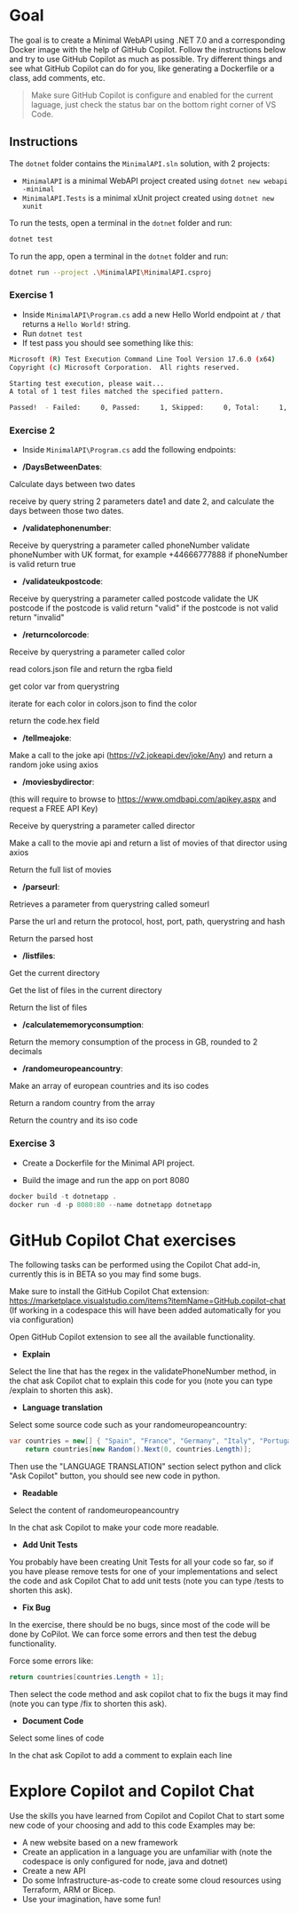 # Goal

The goal is to create a Minimal WebAPI using .NET 7.0 and a corresponding Docker image with the help of GitHub Copilot.
Follow the instructions below and try to use GitHub Copilot as much as possible.
Try different things and see what GitHub Copilot can do for you, like generating a Dockerfile or a class, add comments, etc.

> Make sure GitHub Copilot is configure and enabled for the current laguage, just check the status bar on the bottom right corner of VS Code.

## Instructions

The `dotnet` folder contains the `MinimalAPI.sln` solution, with 2 projects:

- `MinimalAPI` is a minimal WebAPI project created using `dotnet new webapi -minimal`
- `MinimalAPI.Tests` is a minimal xUnit project created using `dotnet new xunit`

To run the tests, open a terminal in the `dotnet` folder and run:

```bash
dotnet test
```

To run the app, open a terminal in the `dotnet` folder and run:

```bash
dotnet run --project .\MinimalAPI\MinimalAPI.csproj
```

### Exercise 1

- Inside `MinimalAPI\Program.cs` add a new Hello World endpoint at `/` that returns a `Hello World!` string.
- Run `dotnet test`
- If test pass you should see something like this:

```bash
Microsoft (R) Test Execution Command Line Tool Version 17.6.0 (x64)
Copyright (c) Microsoft Corporation.  All rights reserved.

Starting test execution, please wait...
A total of 1 test files matched the specified pattern.

Passed!  - Failed:     0, Passed:     1, Skipped:     0, Total:     1, Duration: < 1 ms - MinimalAPI.Tests.dll
```

### Exercise 2

- Inside `MinimalAPI\Program.cs` add the following endpoints:

- **/DaysBetweenDates**:

Calculate days between two dates

receive by query string 2 parameters date1 and date 2, and calculate the days between those two dates.

- **/validatephonenumber**:

Receive by querystring a parameter called phoneNumber
validate phoneNumber with UK format, for example +44666777888
if phoneNumber is valid return true

- **/validateukpostcode**:

Receive by querystring a parameter called postcode
validate the UK postcode
if the postcode is valid return "valid"
if the postcode is not valid return "invalid"

- **/returncolorcode**:

Receive by querystring a parameter called color

read colors.json file and return the rgba field

get color var from querystring

iterate for each color in colors.json to find the color

return the code.hex field

- **/tellmeajoke**:

Make a call to the joke api (https://v2.jokeapi.dev/joke/Any) and return a random joke using axios

- **/moviesbydirector**:

(this will require to browse to https://www.omdbapi.com/apikey.aspx and request a FREE API Key)

Receive by querystring a parameter called director

Make a call to the movie api and return a list of movies of that director using axios

Return the full list of movies

- **/parseurl**:

Retrieves a parameter from querystring called someurl

Parse the url and return the protocol, host, port, path, querystring and hash

Return the parsed host

- **/listfiles**:

Get the current directory

Get the list of files in the current directory

Return the list of files

- **/calculatememoryconsumption**:

Return the memory consumption of the process in GB, rounded to 2 decimals

- **/randomeuropeancountry**:

Make an array of european countries and its iso codes

Return a random country from the array

Return the country and its iso code

### Exercise 3

- Create a Dockerfile for the Minimal API project.

- Build the image and run the app on port 8080

```powershell
docker build -t dotnetapp .
docker run -d -p 8080:80 --name dotnetapp dotnetapp
```

# GitHub Copilot Chat exercises

The following tasks can be performed using the Copilot Chat add-in, currently this is in BETA so you may find some bugs.

Make sure to install the GitHub Copilot Chat extension: https://marketplace.visualstudio.com/items?itemName=GitHub.copilot-chat
(If working in a codespace this will have been added automatically for you via configuration)

Open GitHub Copilot extension to see all the available functionality.

- **Explain**

Select the line that has the regex in the validatePhoneNumber method, in the chat ask Copilot chat to explain this code for you (note you can type /explain to shorten this ask).

- **Language translation**

Select some source code such as your randomeuropeancountry:

```csharp
var countries = new[] { "Spain", "France", "Germany", "Italy", "Portugal", "Sweden", "Norway", "Denmark", "Finland", "Iceland", "Ireland", "United Kingdom", "Greece", "Austria", "Belgium", "Bulgaria", "Croatia", "Cyprus", "Czech Republic", "Estonia", "Hungary", "Latvia", "Lithuania", "Luxembourg", "Malta", "Netherlands", "Poland", "Romania", "Slovakia", "Slovenia" };
    return countries[new Random().Next(0, countries.Length)];
```

Then use the "LANGUAGE TRANSLATION" section select python and click "Ask Copilot" button, you should see new code in python.

- **Readable**

Select the content of randomeuropeancountry

In the chat ask Copilot to make your code more readable.

- **Add Unit Tests**

You probably have been creating Unit Tests for all your code so far, so if you have please remove tests for one of your implementations and select the code and ask Copilot Chat to add unit tests (note you can type /tests to shorten this ask).

- **Fix Bug**

In the exercise, there should be no bugs, since most of the code will be done by CoPilot. We can force some errors and then test the debug functionality.

Force some errors like:

```csharp
return countries[countries.Length + 1];
```

Then select the code method and ask copilot chat to fix the bugs it may find (note you can type /fix to shorten this ask).

- **Document Code**

Select some lines of code

In the chat ask Copilot to add a comment to explain each line

# Explore Copilot and Copilot Chat

Use the skills you have learned from Copilot and Copilot Chat to start some new code of your choosing and add to this code
Examples may be:
- A new website based on a new framework
- Create an application in a language you are unfamiliar with (note the codespace is only configured for node, java and dotnet)
- Create a new API
- Do some Infrastructure-as-code to create some cloud resources using Terraform, ARM or Bicep.
- Use your imagination, have some fun!
